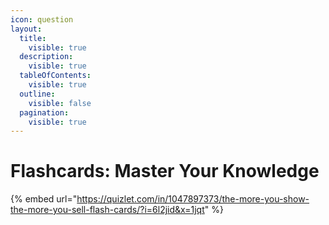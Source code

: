 ```yaml
---
icon: question
layout:
  title:
    visible: true
  description:
    visible: true
  tableOfContents:
    visible: true
  outline:
    visible: false
  pagination:
    visible: true
---
```


# Flashcards: Master Your Knowledge

{% embed url="https://quizlet.com/in/1047897373/the-more-you-show-the-more-you-sell-flash-cards/?i=6l2jid&x=1jqt" %}
